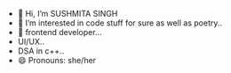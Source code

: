 - 👋 Hi, I’m SUSHMITA SINGH
- 👀 I’m interested in code stuff for sure as well as poetry..
- 🌱 frontend developer...
- UI/UX..
- DSA in c++..
- 😄 Pronouns: she/her


<!---
sush123-mita/sush123-mita is a ✨ special ✨ repository because its `README.md` (this file) appears on your GitHub profile.
You can click the Preview link to take a look at your changes.
--->
